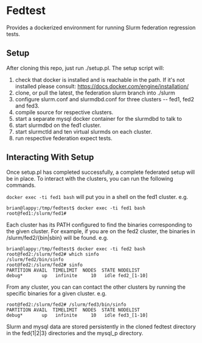# Fedtest
Provides a dockerized environment for running Slurm federation regression tests.

## Setup
After cloning this repo, just run ./setup.pl. The setup script will:

1. check that docker is installed and is reachable in the path. If it's not installed please consult:
https://docs.docker.com/engine/installation/
1. clone, or pull the latest, the federation slurm branch into ./slurm
1. configure slurm.conf and slurmdbd.conf for three clusters -- fed1, fed2 and fed3.
1. compile source for respective clusters.
1. start a separate mysql docker container for the slurmdbd to talk to
1. start slurmdbd on the fed1 cluster.
1. start slurmctld and ten virtual slurmds on each cluster.
1. run respective federation expect tests.

## Interacting With Setup
Once setup.pl has completed successfully, a complete federated setup will be in place. To interact with the clusters, you can run the following commands.

`docker exec -ti fed1 bash` will put you in a shell on the fed1 cluster.
e.g.
```
brian@lappy:/tmp/fedtest$ docker exec -ti fed1 bash
root@fed1:/slurm/fed1#
```

Each cluster has its PATH configured to find the binaries corresponding to the given cluster. For example, if you are on the fed2 cluster, the binaries in /slurm/fed2/{bin|sbin} will be found.
e.g.
```
brian@lappy:/tmp/fedtest$ docker exec -ti fed2 bash
root@fed2:/slurm/fed2# which sinfo
/slurm/fed2/bin/sinfo
root@fed2:/slurm/fed2# sinfo
PARTITION AVAIL  TIMELIMIT  NODES  STATE NODELIST
debug*       up   infinite     10   idle fed2_[1-10]
```

From any cluster, you can can contact the other clusters by running the specific binaries for a given cluster.
e.g.
```
root@fed2:/slurm/fed2# /slurm/fed3/bin/sinfo
PARTITION AVAIL  TIMELIMIT  NODES  STATE NODELIST
debug*       up   infinite     10   idle fed3_[1-10]
```

Slurm and mysql data are stored persistently in the cloned fedtest directory in the fed{1|2|3} directories and the mysql_p directory.
